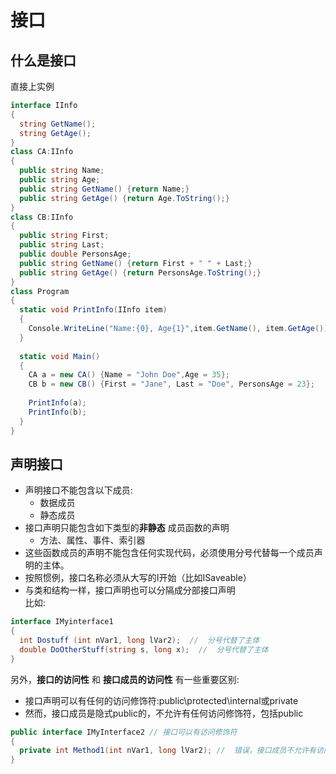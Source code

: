 # 接口
## 什么是接口
直接上实例
```c#
interface IInfo
{
  string GetName();
  string GetAge();
}
class CA:IInfo
{
  public string Name;
  public string Age;
  public string GetName() {return Name;}
  public string GetAge() {return Age.ToString();}
}
class CB:IInfo
{
  public string First;
  public string Last;
  public double PersonsAge;
  public string GetName() {return First + " " + Last;}
  public string GetAge() {return PersonsAge.ToString();}
}
class Program
{
  static void PrintInfo(IInfo item)
  {
    Console.WriteLine("Name:{0}, Age{1}",item.GetName(), item.GetAge());
  }
  
  static void Main()
  {
    CA a = new CA() {Name = "John Doe",Age = 35};
    CB b = new CB() {First = "Jane", Last = "Doe", PersonsAge = 23};
    
    PrintInfo(a);
    PrintInfo(b);
  }
}
```

## 声明接口
* 声明接口不能包含以下成员:  
  * 数据成员
  * 静态成员
* 接口声明只能包含如下类型的**非静态** 成员函数的声明
  * 方法、属性、事件、索引器
* 这些函数成员的声明不能包含任何实现代码，必须使用分号代替每一个成员声明的主体。  
* 按照惯例，接口名称必须从大写的I开始（比如ISaveable）
* 与类和结构一样，接口声明也可以分隔成分部接口声明  
比如:
```c#
interface IMyinterface1
{
  int Dostuff (int nVar1, long lVar2);  //  分号代替了主体
  double DoOtherStuff(string s, long x);  //  分号代替了主体
}
```

另外，**接口的访问性** 和 **接口成员的访问性** 有一些重要区别:  
* 接口声明可以有任何的访问修饰符:public\protected\internal或private
* 然而，接口成员是隐式public的，不允许有任何访问修饰符，包括public
```c#
public interface IMyInterface2 // 接口可以有访问修饰符
{
  private int Method1(int nVar1, long lVar2); //  错误，接口成员不允许有访问修饰符
}
```
